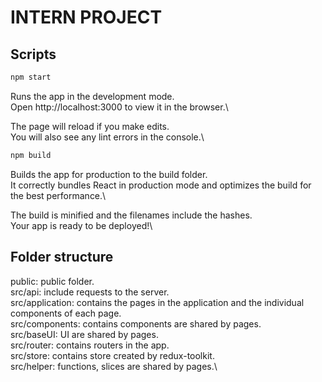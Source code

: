 # INTERN PROJECT

## Scripts

```sh
npm start
```

Runs the app in the development mode.\
Open http://localhost:3000 to view it in the browser.\

The page will reload if you make edits.\
You will also see any lint errors in the console.\

```sh
npm build
```

Builds the app for production to the build folder.\
It correctly bundles React in production mode and optimizes the build for the best performance.\

The build is minified and the filenames include the hashes.\
Your app is ready to be deployed!\

## Folder structure

public: public folder.\
src/api: include requests to the server.\
src/application: contains the pages in the application and the individual components of each page.\
src/components: contains components are shared by pages.\
src/baseUI: UI are shared by pages.\
src/router: contains routers in the app.\
src/store: contains store created by redux-toolkit.\
src/helper: functions, slices are shared by pages.\
